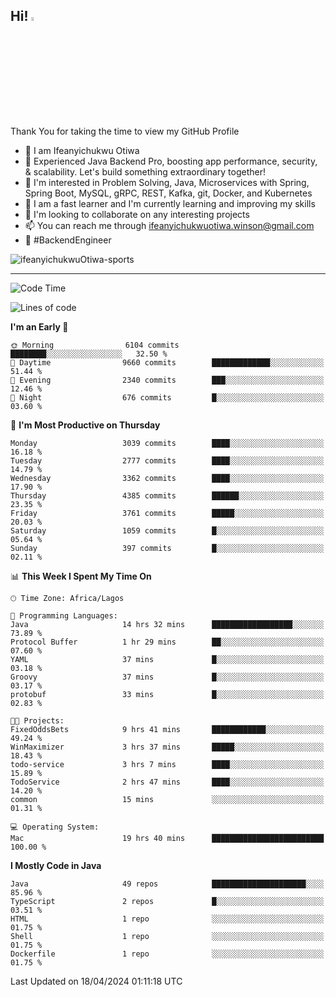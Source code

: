<!-- BLOG-POST-LIST:START --><!-- BLOG-POST-LIST:END -->

## Hi! <img src="https://media.giphy.com/media/hvRJCLFzcasrR4ia7z/giphy.gif" width="4%"> 

Thank You for taking the time to view my GitHub Profile

- 👋 I am Ifeanyichukwu Otiwa
- 🚀 Experienced Java Backend Pro, boosting app performance, security, & scalability. Let's build something extraordinary together!
- 👀 I'm interested in Problem Solving, Java, Microservices with Spring, Spring Boot, MySQL, gRPC, REST, Kafka, git, Docker, and Kubernetes
- 🌱 I am a fast learner and I'm currently learning and improving my skills
- 💞️ I'm looking to collaborate on any interesting projects
- 📫 You can reach me through ifeanyichukwuotiwa.winson@gmail.com
- 🚀 #BackendEngineer

<p align="left" marginTop="10px"> <img src="https://komarev.com/ghpvc/?username=ifeanyichukwuOtiwa-sports&label=Profile%20views&color=0e75b6&style=for-the-badge" alt="ifeanyichukwuOtiwa-sports" /> </p>

***

<!--START_SECTION:waka-->
![Code Time](http://img.shields.io/badge/Code%20Time-2%2C402%20hrs%2027%20mins-blue)

![Lines of code](https://img.shields.io/badge/From%20Hello%20World%20I%27ve%20Written-5.0%20million%20lines%20of%20code-blue)

**I'm an Early 🐤** 

```text
🌞 Morning                6104 commits        ████████░░░░░░░░░░░░░░░░░   32.50 % 
🌆 Daytime                9660 commits        █████████████░░░░░░░░░░░░   51.44 % 
🌃 Evening                2340 commits        ███░░░░░░░░░░░░░░░░░░░░░░   12.46 % 
🌙 Night                  676 commits         █░░░░░░░░░░░░░░░░░░░░░░░░   03.60 % 
```
📅 **I'm Most Productive on Thursday** 

```text
Monday                   3039 commits        ████░░░░░░░░░░░░░░░░░░░░░   16.18 % 
Tuesday                  2777 commits        ████░░░░░░░░░░░░░░░░░░░░░   14.79 % 
Wednesday                3362 commits        ████░░░░░░░░░░░░░░░░░░░░░   17.90 % 
Thursday                 4385 commits        ██████░░░░░░░░░░░░░░░░░░░   23.35 % 
Friday                   3761 commits        █████░░░░░░░░░░░░░░░░░░░░   20.03 % 
Saturday                 1059 commits        █░░░░░░░░░░░░░░░░░░░░░░░░   05.64 % 
Sunday                   397 commits         █░░░░░░░░░░░░░░░░░░░░░░░░   02.11 % 
```


📊 **This Week I Spent My Time On** 

```text
🕑︎ Time Zone: Africa/Lagos

💬 Programming Languages: 
Java                     14 hrs 32 mins      ██████████████████░░░░░░░   73.89 % 
Protocol Buffer          1 hr 29 mins        ██░░░░░░░░░░░░░░░░░░░░░░░   07.60 % 
YAML                     37 mins             █░░░░░░░░░░░░░░░░░░░░░░░░   03.18 % 
Groovy                   37 mins             █░░░░░░░░░░░░░░░░░░░░░░░░   03.17 % 
protobuf                 33 mins             █░░░░░░░░░░░░░░░░░░░░░░░░   02.83 % 

🐱‍💻 Projects: 
FixedOddsBets            9 hrs 41 mins       ████████████░░░░░░░░░░░░░   49.24 % 
WinMaximizer             3 hrs 37 mins       █████░░░░░░░░░░░░░░░░░░░░   18.43 % 
todo-service             3 hrs 7 mins        ████░░░░░░░░░░░░░░░░░░░░░   15.89 % 
TodoService              2 hrs 47 mins       ████░░░░░░░░░░░░░░░░░░░░░   14.20 % 
common                   15 mins             ░░░░░░░░░░░░░░░░░░░░░░░░░   01.31 % 

💻 Operating System: 
Mac                      19 hrs 40 mins      █████████████████████████   100.00 % 
```

**I Mostly Code in Java** 

```text
Java                     49 repos            █████████████████████░░░░   85.96 % 
TypeScript               2 repos             █░░░░░░░░░░░░░░░░░░░░░░░░   03.51 % 
HTML                     1 repo              ░░░░░░░░░░░░░░░░░░░░░░░░░   01.75 % 
Shell                    1 repo              ░░░░░░░░░░░░░░░░░░░░░░░░░   01.75 % 
Dockerfile               1 repo              ░░░░░░░░░░░░░░░░░░░░░░░░░   01.75 % 
```




 Last Updated on 18/04/2024 01:11:18 UTC
<!--END_SECTION:waka-->

<!--
<p align="center">
![trophy](https://github-profile-trophy.vercel.app/?username=ifeanyichukwuOtiwa-sports&theme=onedark) (https://github.com/ryo-ma/github-profile-trophy)
</p>
-->

<!---
ifeanyi-otiwa/ifeanyi-otiwa is a ✨ special ✨ repository because its `README.md` (this file) appears on your GitHub profile.
You can click the Preview link to take a look at your changes.
--->
